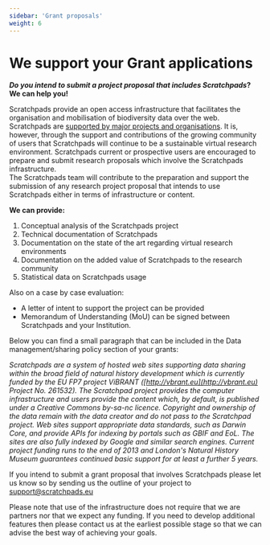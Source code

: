 ```yaml
---
sidebar: 'Grant proposals'
weight: 6
---
```


We support your Grant applications
==================================

**_Do you intend to submit a project proposal that includes Scratchpads_?  
We can help you!**

Scratchpads provide an open access infrastructure that facilitates the organisation and mobilisation of biodiversity data over the web. Scratchpads are [supported by major projects and organisations](../about/sponsors). It is, however, through the support and contributions of the growing community of users that Scratchpads will continue to be a sustainable virtual research environment. Scratchpads current or prospective users are encouraged to prepare and submit research proposals which involve the Scratchpads infrastructure.  
The Scratchpads team will contribute to the preparation and support the submission of any research project proposal that intends to use Scratchpads either in terms of infrastructure or content.

**We can provide:**

1.  Conceptual analysis of the Scratchpads project
2.  Technical documentation of Scratchpads
3.  Documentation on the state of the art regarding virtual research environments
4.  Documentation on the added value of Scratchpads to the research community
5.  Statistical data on Scratchpads usage

  
Also on a case by case evaluation:

*   A letter of intent to support the project can be provided
*   Memorandum of Understanding (MoU) can be signed between Scratchpads and your Institution.

Below you can find a small paragraph that can be included in the Data management/sharing policy section of your grants:

_Scratchpads are a system of hosted web sites supporting data sharing within the broad field of natural history development which is currently funded by the EU FP7 project ViBRANT ([http://vbrant.eu](http://vbrant.eu) Project No. 261532). The Scratchpad project provides the computer infrastructure and users provide the content which, by default, is published under a Creative Commons by-sa-nc licence. Copyright and ownership of the data remain with the data creator and do not pass to the Scratchpad project. Web sites support appropriate data standards, such as Darwin Core, and provide APIs for indexing by portals such as GBIF and EoL. The sites are also fully indexed by Google and similar search engines. Current project funding runs to the end of 2013 and London's Natural History Museum guarantees continued basic support for at least a further 5 years._

If you intend to submit a grant proposal that involves Scratchpads please let us know so by sending us the outline of your project to [support@scratchpads.eu](mailto:support@scratchpads.eu)

Please note that use of the infrastructure does not require that we are partners nor that we expect any funding. If you need to develop additional features then please contact us at the earliest possible stage so that we can advise the best way of achieving your goals.